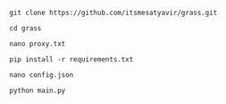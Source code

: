 ```git clone https://github.com/itsmesatyavir/grass.git```

```cd grass```

```nano proxy.txt```

```pip install -r requirements.txt```

```nano config.json```

```python main.py```
